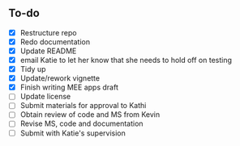## To-do 

- [X] Restructure repo 
- [X] Redo documentation 
- [X] Update README 
- [X] email Katie to let her know that she needs to hold off on testing
- [X] Tidy up
- [X] Update/rework vignette 
- [X] Finish writing MEE apps draft
- [ ] Update license
- [ ] Submit materials for approval to Kathi
- [ ] Obtain review of code and MS from Kevin
- [ ] Revise MS, code and documentation
- [ ] Submit with Katie's supervision
